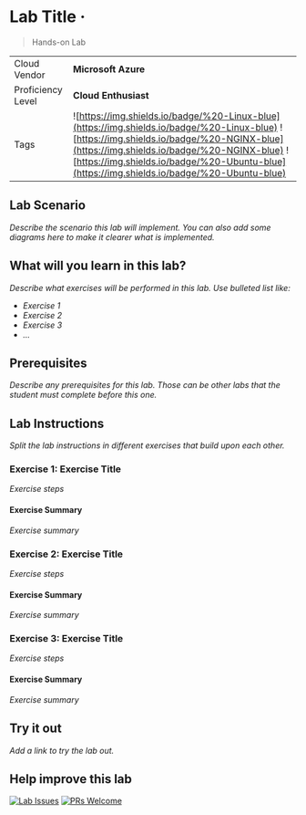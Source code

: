 # Lab Title &middot;

> Hands-on Lab

|                   |                       |
| :---------------- | :-------------------- |
| Cloud Vendor      | **Microsoft Azure**   |
| Proficiency Level | **Cloud  Enthusiast** |
| Tags              | ![https://img.shields.io/badge/%20-Linux-blue](https://img.shields.io/badge/%20-Linux-blue) ![https://img.shields.io/badge/%20-NGINX-blue](https://img.shields.io/badge/%20-NGINX-blue) ![https://img.shields.io/badge/%20-Ubuntu-blue](https://img.shields.io/badge/%20-Ubuntu-blue) |

## Lab Scenario
_Describe the scenario this lab will implement. You can also add some diagrams here to make it clearer what is implemented._

## What will you learn in this lab?
_Describe what exercises will be performed in this lab. Use bulleted list like:_

- _Exercise 1_
- _Exercise 2_
- _Exercise 3_
- _..._

## Prerequisites
_Describe any prerequisites for this lab. Those can be other labs that the student must complete before this one._

## Lab Instructions
_Split the lab instructions in different exercises that build upon each other._

### Exercise 1: Exercise Title
_Exercise steps_

#### Exercise Summary
_Exercise summary_

### Exercise 2: Exercise Title
_Exercise steps_

#### Exercise Summary
_Exercise summary_

### Exercise 3: Exercise Title
_Exercise steps_

#### Exercise Summary
_Exercise summary_

## Try it out
_Add a link to try the lab out._

## Help improve this lab

[![Lab Issues](https://img.shields.io/github/issues/crimsonpinnacle/cloud-labs)](https://github.com/CrimsonPinnacle/cloud-labs/issues/new?assignees=toddysm&labels=new+lab&template=bug_template.md&title=) [![PRs Welcome](https://img.shields.io/badge/PRs-welcome-brightgreen.svg)](https://github.com/CrimsonPinnacle/cloud-labs/pulls)